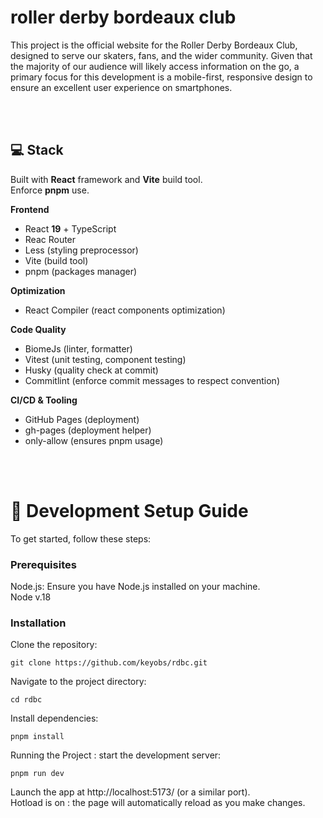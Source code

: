 # roller derby bordeaux club

This project is the official website for the Roller Derby Bordeaux Club, designed to serve our skaters, fans, and the wider community.
Given that the majority of our audience will likely access information on the go, a primary focus for this development is a mobile-first, responsive design to ensure an excellent user experience on smartphones.

<br>
<br>

## 💻 Stack

Built with **React** framework and **Vite** build tool.  
Enforce **pnpm** use.

**Frontend**

- React **19** + TypeScript
- Reac Router
- Less (styling preprocessor)
- Vite (build tool)
- pnpm (packages manager)

**Optimization**
- React Compiler (react components optimization)

**Code Quality**

- BiomeJs (linter, formatter)
- Vitest (unit testing, component testing)
- Husky (quality check at commit)
- Commitlint (enforce commit messages to respect convention)

**CI/CD & Tooling**

- GitHub Pages (deployment)
- gh-pages (deployment helper)
- only-allow (ensures pnpm usage)

<br>
<br>


# 🚀 Development Setup Guide

To get started, follow these steps:

### Prerequisites

Node.js: Ensure you have Node.js installed on your machine.  
Node v.18 

### Installation

Clone the repository:

```
git clone https://github.com/keyobs/rdbc.git
```

Navigate to the project directory:

```
cd rdbc
```

Install dependencies:

```
pnpm install
```

Running the Project : start the development server:

```
pnpm run dev
```

Launch the app at http://localhost:5173/ (or a similar port).  
Hotload is on : the page will automatically reload as you make changes.

<br>
